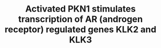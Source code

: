 ---
annotations:
- id: PW:0000003
  parent: signaling pathway
  type: Pathway Ontology
  value: signaling pathway
authors:
- ReactomeTeam
- Mkutmon
description: PKN1, activated by phosphorylation at threonine T774, binds activated
  AR (androgen receptor) and promotes transcription from AR-regulated promoters. On
  one hand, phosphorylated PKN1 promotes the formation of a functional complex of
  AR with the transcriptional coactivator NCOA2 (TIF2) (Metzger et al. 2003). On the
  other hand, binding of phosphorylated PKN1, in complex with the activated AR, to
  androgen-reponsive promoters of KLK2 and KLK3 (PSA) genes, leads to PKN1-mediated
  histone phosphorylation. PKN1-phosphorylated histones recruit histone demethylases
  KDM4C (JMJD2C) and KDM1A (LSD1), and the ensuing demethylation of histones associated
  with the promoter regions of KLK2 and KLK3 genes increases their transcription (Metzger
  et al. 2005, Metzger et al. 2008).  View original pathway at [http://www.reactome.org/PathwayBrowser/#DIAGRAM=5625886
  Reactome].
last-edited: 2021-01-25
organisms:
- Homo sapiens
redirect_from:
- /index.php/Pathway:WP3397
- /instance/WP3397
revision: null
schema-jsonld:
- '@context': https://schema.org/
  '@id': https://wikipathways.github.io/pathways/WP3397.html
  '@type': Dataset
  creator:
    '@type': Organization
    name: WikiPathways
  description: PKN1, activated by phosphorylation at threonine T774, binds activated
    AR (androgen receptor) and promotes transcription from AR-regulated promoters.
    On one hand, phosphorylated PKN1 promotes the formation of a functional complex
    of AR with the transcriptional coactivator NCOA2 (TIF2) (Metzger et al. 2003).
    On the other hand, binding of phosphorylated PKN1, in complex with the activated
    AR, to androgen-reponsive promoters of KLK2 and KLK3 (PSA) genes, leads to PKN1-mediated
    histone phosphorylation. PKN1-phosphorylated histones recruit histone demethylases
    KDM4C (JMJD2C) and KDM1A (LSD1), and the ensuing demethylation of histones associated
    with the promoter regions of KLK2 and KLK3 genes increases their transcription
    (Metzger et al. 2005, Metzger et al. 2008).  View original pathway at [http://www.reactome.org/PathwayBrowser/#DIAGRAM=5625886
    Reactome].
  keywords:
  - 2OG
  - '6-Dehydrotestosterone '
  - ADP
  - 'ANDST '
  - 'AR '
  - AR:Androgens
  - ATP
  - CH2O
  - CO2
  - 'DHTEST '
  - Gene:Nucleosome
  - 'H2AFB1 '
  - 'H2AFJ '
  - 'H2AFV '
  - 'H2AFX '
  - 'H2AFZ '
  - 'H2BFS '
  - 'HIST1H2AB '
  - 'HIST1H2AC '
  - 'HIST1H2AD '
  - 'HIST1H2AJ '
  - 'HIST1H2BA '
  - 'HIST1H2BB '
  - 'HIST1H2BC '
  - 'HIST1H2BD '
  - 'HIST1H2BH '
  - 'HIST1H2BJ '
  - 'HIST1H2BK '
  - 'HIST1H2BL '
  - 'HIST1H2BM '
  - 'HIST1H2BN '
  - 'HIST1H2BO '
  - 'HIST1H4 '
  - 'HIST2H2AA3 '
  - 'HIST2H2AC '
  - 'HIST2H2BE '
  - 'HIST3H2BB '
  - KDM1A
  - 'KDM1A '
  - KDM4C
  - 'KDM4C '
  - 'KLK2 '
  - 'KLK2 Gene '
  - KLK2,3
  - KLK2,3 genes
  - KLK2,KLK3
  - 'KLK3 '
  - 'KLK3 Gene '
  - 'Me3K-10-H3F3A '
  - 'Me3K-10-HIST1H3A '
  - 'Me3K-10-HIST2H3A '
  - NCOA2
  - 'NCOA2 '
  - O2
  - PKNs
  - RHO GTPases activate
  - SUCCA
  - 'TEST '
  - 'androst-4-en-3,17-dione '
  - 'p-T12, Me2K-10-H3F3A '
  - 'p-T12, Me2K-10-HIST1H3A '
  - 'p-T12, Me2K-10-HIST2H3A '
  - 'p-T12, Me3K-10-HIST1H3A '
  - 'p-T12, Me3K-10-HIST2H3A '
  - 'p-T12,Me3K-10-H3F3A '
  - 'p-T12,MeK-10-HIST1H3A '
  - 'p-T12,MeK-H3F3A '
  - 'p-T12,MeK-HIST2H3A '
  - 'p-T12-H3F3A '
  - 'p-T12-HIST1H3A '
  - 'p-T12-HIST2H3A '
  - p-T774-PKN1
  - 'p-T774-PKN1 '
  - p-T774-PKN1:AR:Androgen
  - p-T774-PKN1:AR:Androgen:KLK2,3 Gene:Nucleosome with Me3K-10-H3
  - p-T774-PKN1:AR:Androgen:KLK2,3 Gene:Nucleosome with p-T12, Me3K-10-H3:KDM4C
  - p-T774-PKN1:AR:Androgen:KLK2,3 Gene:Nucleosome with p-T12,Me3K-10-H3
  - p-T774-PKN1:AR:Androgen:KLK2,3 Gene:Nucleosome with p-T12-H3
  - p-T774-PKN1:AR:Androgen:KLK2,3 Gene:Nucleosome with p-T12-Me2K-10-H3
  - p-T774-PKN1:AR:Androgen:KLK2,KLK3 Gene:Nucleosome with p-T12,Me2K-10-H3:KDM1A
  - p-T774-PKN1:AR:Androgen:KLK2,KLK3 Gene:Nucleosome with p-T12,MeK-10-H3:KDM1A
  - p-T774-PKN1:AR:Androgen:NCOA2
  - with Me3K-10-H3
  license: CC0
  name: Activated PKN1 stimulates transcription of AR (androgen receptor) regulated
    genes KLK2 and KLK3
seo: CreativeWork
title: Activated PKN1 stimulates transcription of AR (androgen receptor) regulated
  genes KLK2 and KLK3
wpid: WP3397
---